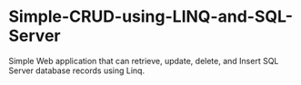 # Simple-CRUD-using-LINQ-and-SQL-Server
Simple Web application that can retrieve, update, delete, and Insert SQL Server database records using Linq.
